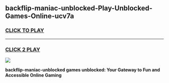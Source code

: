 
## backflip-maniac-unblocked-Play-Unblocked-Games-Online-ucv7a
<h3>
<a href="https://premium76.site?title=backflip-maniac-unblocked&ref=25A">CLICK TO PLAY</a></h3>
<hr>

<h3>
<a href="https://premium76.site?title=backflip-maniac-unblocked&ref=25A">CLICK 2 PLAY</a>
  
</h3>

<a href="https://premium76.site?title=backflip-maniac-unblocked&ref=25A"><img src="https://clearcache.store/games.png"></a>


**backflip-maniac-unblocked games unblocked: Your Gateway to Fun and Accessible Online Gaming**
